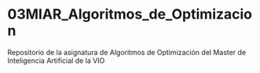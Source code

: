 # 03MIAR_Algoritmos_de_Optimizacion
Repositorio de la asignatura de Algoritmos de Optimización del Master de Inteligencia Artificial de la VIO
